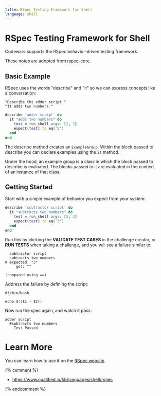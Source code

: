 ```yaml
---
title: RSpec Testing Framework for Shell
language: shell
---
```


# RSpec Testing Framework for Shell

Codewars supports the RSpec behavior-driven testing framework.

These notes are adopted from [rspec-core](http://rspec.info/documentation/3.3/rspec-core/).

## Basic Example

RSpec uses the words "describe" and "it" so we can express concepts like a conversation:

```
"Describe the adder script."
"It adds two numbers."
```

```ruby
describe 'adder script' do
  it "adds two numbers" do
    test = run_shell args: [2, 3]
    expect(test).to eq('5')
  end
end
```

The describe method creates an `ExampleGroup`.
Within the block passed to describe you can declare examples using the `it` method.

Under the hood, an example group is a class in which the block passed to describe is evaluated.
The blocks passed to it are evaluated in the context of an instance of that class.

## Getting Started

Start with a simple example of behavior you expect from your system:

```ruby
describe 'subtractor script' do
  it "subtracts two numbers" do
    test = run_shell args: [5, 2]
    expect(test).to eq('3')
  end
end
```

Run this by clicking the **VALIDATE TEST CASES** in the challenge creator, or **RUN TESTS** when taking a challenge,
and you will see a failure similar to:

```
  subtractor script
  subtracts two numbers
✘ expected: "3"
     got: ""

(compared using ==)
```

Address the failure by defining the script:

```shell
#!/bin/bash

echo $(($1 - $2))
```

Now run the spec again, and watch it pass:

```
adder script
  #subtracts two numbers
    Test Passed
```

# Learn More

You can learn how to use it on the [RSpec website](http://rspec.info/).


{% comment %}

- <https://www.qualified.io/kb/languages/shell/rspec>

{% endcomment %}
